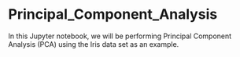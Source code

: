 # Principal_Component_Analysis
In this Jupyter notebook, we will be performing Principal Component Analysis (PCA) using the Iris data set as an example.
